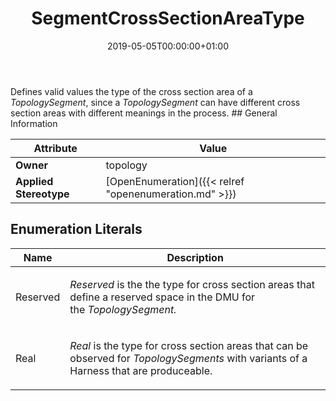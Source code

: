 ﻿---
title: SegmentCrossSectionAreaType
toc: false
type: specs
date: "2019-05-05T00:00:00+01:00"
draft: false
menu_name: vec120

# Prev/next pager order (if `docs_section_pager` enabled in `params.toml`)
weight: 
---
<html>   <head>     </head>   <body> Defines valid values the type of the cross section area of a <i>TopologySegment</i>, since a <i>TopologySegment</i> can have different cross section areas with different meanings in the process.    </body> </html> 
## General Information

| Attribute               | Value |
|-------------------------|-------|
| **Owner**               | topology |
| **Applied Stereotype**  | [OpenEnumeration]({{< relref "openenumeration.md" >}})<br/>  |

## Enumeration Literals
| Name          | **Description** |
|---------------|-----------------|
| Reserved | <html>   <head>     </head>   <body>     <p> <i>Reserved </i>is the the type for cross section areas that define a reserved space in the DMU&#160;for the&#160;<i>TopologySegment.</i>      </p>    </body> </html>  |
| Real | <html>   <head>     </head>   <body>     <p> <i>Real</i> is the type for cross section areas that can be observed for <i>TopologySegments</i> with variants of a Harness that are produceable.      </p>    </body> </html>  |
